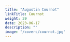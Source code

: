 ```yaml
---
title: "Augustin Cournot"
linkTitle: Cournot
weight: 29
date: 2023-06-17
description: ""
image: "/covers/cournot.jpg"
---
```


